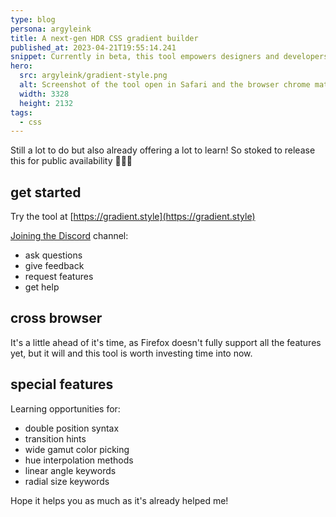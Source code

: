 ```yaml
---
type: blog
persona: argyleink
title: A next-gen HDR CSS gradient builder
published_at: 2023-04-21T19:55:14.241
snippet: Currently in beta, this tool empowers designers and developers with tooling for the latest syntax and features of CSS gradients and wide gamut colors.
hero:
  src: argyleink/gradient-style.png
  alt: Screenshot of the tool open in Safari and the browser chrome matches the colors of the gradient.
  width: 3328
  height: 2132
tags: 
  - css
---
```


Still a lot to do but also already offering a lot to learn! So stoked to release this for public availability 🤘🏻💀

## get started

Try the tool at [https://gradient.style](https://gradient.style)

[Joining the Discord](https://discord.gg/Kt7ksqRM4V) channel:
- ask questions
- give feedback
- request features
- get help

## cross browser

It's a little ahead of it's time, as Firefox doesn't fully support all the features yet, but it will and this tool is worth investing time into now.

## special features

Learning opportunities for:
- double position syntax
- transition hints
- wide gamut color picking
- hue interpolation methods
- linear angle keywords
- radial size keywords

Hope it helps you as much as it's already helped me!